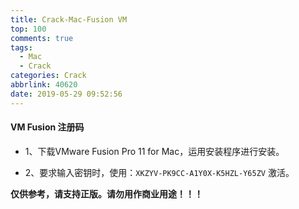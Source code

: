 ```yaml
---
title: Crack-Mac-Fusion VM
top: 100
comments: true
tags:
  - Mac
  - Crack
categories: Crack
abbrlink: 40620
date: 2019-05-29 09:52:56
---
```

<!--![](https://source.unsplash.com/random/800x200)-->
<!--&emsp;-->

#### VM Fusion 注册码

- 1、下载VMware Fusion Pro 11 for Mac，运用安装程序进行安装。

- 2、要求输入密钥时，使用：```XKZYV-PK9CC-A1Y0X-K5HZL-Y65ZV``` 激活。

**仅供参考，请支持正版。请勿用作商业用途！！！**
